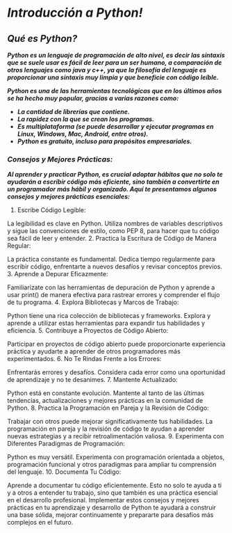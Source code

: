 # **_Introducción a Python!_**

## **_Qué es Python?_**

**_Python es un lenguaje de programación de alto nivel, es decir las sintaxis que se suele usar es fácil de leer para un ser humano, a comparación de otros lenguajes como java y c++, ya que la filosofía del lenguaje es proporcionar una sintaxis muy limpia y que beneficie con código leíble._**

**_Python es una de las herramientas tecnológicas que en los últimos años se ha hecho muy popular, gracias a varias razones como:_**

- **_La cantidad de librerías que contiene._**
- **_La rapidez con la que se crean los programas._**
- **_Es multiplataforma (se puede desarrollar y ejecutar programas en Linux, Windows, Mac, Android, entre otros)._**
- **_Python es gratuito, incluso para propósitos empresariales._**

### **_Consejos y Mejores Prácticas:_**

**_Al aprender y practicar Python, es crucial adoptar hábitos que no solo te ayudarán a escribir código más eficiente, sino también a convertirte en un programador más hábil y organizado. Aquí te presentamos algunos consejos y mejores prácticas esenciales:_**

1. Escribe Código Legible:

La legibilidad es clave en Python. Utiliza nombres de variables descriptivos y sigue las convenciones de estilo, como PEP 8, para hacer que tu código sea fácil de leer y entender.
2. Practica la Escritura de Código de Manera Regular:

La práctica constante es fundamental. Dedica tiempo regularmente para escribir código, enfrentarte a nuevos desafíos y revisar conceptos previos.
3. Aprende a Depurar Eficazmente:

Familiarízate con las herramientas de depuración de Python y aprende a usar print() de manera efectiva para rastrear errores y comprender el flujo de tu programa.
4. Explora Bibliotecas y Marcos de Trabajo:

Python tiene una rica colección de bibliotecas y frameworks. Explora y aprende a utilizar estas herramientas para expandir tus habilidades y eficiencia.
5. Contribuye a Proyectos de Código Abierto:

Participar en proyectos de código abierto puede proporcionarte experiencia práctica y ayudarte a aprender de otros programadores más experimentados.
6. No Te Rindas Frente a los Errores:

Enfrentarás errores y desafíos. Considera cada error como una oportunidad de aprendizaje y no te desanimes.
7. Mantente Actualizado:

Python está en constante evolución. Mantente al tanto de las últimas tendencias, actualizaciones y mejores prácticas en la comunidad de Python.
8. Practica la Programación en Pareja y la Revisión de Código:

Trabajar con otros puede mejorar significativamente tus habilidades. La programación en pareja y la revisión de código te ayudan a aprender nuevas estrategias y a recibir retroalimentación valiosa.
9. Experimenta con Diferentes Paradigmas de Programación:

Python es muy versátil. Experimenta con programación orientada a objetos, programación funcional y otros paradigmas para ampliar tu comprensión del lenguaje.
10. Documenta Tu Código:

Aprende a documentar tu código eficientemente. Esto no solo te ayuda a ti y a otros a entender tu trabajo, sino que también es una práctica esencial en el desarrollo profesional.
Implementar estos consejos y mejores prácticas en tu aprendizaje y desarrollo de Python te ayudará a construir una base sólida, mejorar continuamente y prepararte para desafíos más complejos en el futuro.
